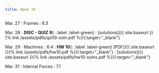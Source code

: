 ```yaml
---
title: Week 10 
---
```

Mar. 27 
: Frames
  : 6.3

Mar. 28
: **DISC - QUIZ 9**{: .label .label-green} 
  : [solutions]({{ site.baseurl }}{% link /assets/pdfs/qz09-soln.pdf %}){:target="_blank"}

Mar. 29
: Machines
  : 6.4
: **HW 10**{: .label .label-green} [PDF]({{ site.baseurl }}{% link /assets/pdfs/hw10.pdf %}){:target="_blank"}
  : [solutions]({{ site.baseurl }}{% link /assets/pdfs/hw10-solns.pdf %}){:target="_blank"}

Mar. 31 
: Internal Forces
  : 7.1

